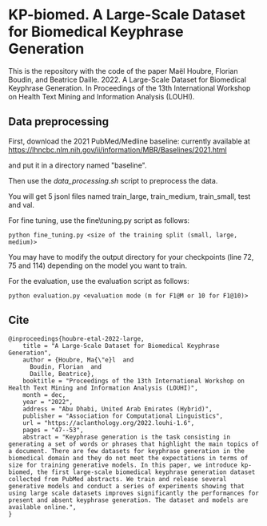 # KP-biomed. A Large-Scale Dataset for Biomedical Keyphrase Generation

This is the repository with the code of the paper Maël Houbre, Florian Boudin, and Beatrice Daille. 2022. A Large-Scale Dataset for Biomedical Keyphrase Generation. In Proceedings of the 13th International Workshop on Health Text Mining and Information Analysis (LOUHI).

## Data preprocessing

First, download the 2021 PubMed/Medline baseline: currently available at https://lhncbc.nlm.nih.gov/ii/information/MBR/Baselines/2021.html

and put it in a directory named "baseline".

Then use the _data\_processing.sh_ script to preprocess the data.

You will get 5 jsonl files named train\_large, train\_medium, train\_small, test and val.

For fine tuning, use the fine\tuning.py script as follows:

```
python fine_tuning.py <size of the training split (small, large, medium)>
```

You may have to modify the output directory for your checkpoints (line 72, 75 and 114) depending on the model you want to train.

For the evaluation, use the evaluation script as follows:

```
python evaluation.py <evaluation mode (m for F1@M or 10 for F1@10)>
```

## Cite
```
@inproceedings{houbre-etal-2022-large,
    title = "A Large-Scale Dataset for Biomedical Keyphrase Generation",
    author = {Houbre, Ma{\"e}l  and
      Boudin, Florian  and
      Daille, Beatrice},
    booktitle = "Proceedings of the 13th International Workshop on Health Text Mining and Information Analysis (LOUHI)",
    month = dec,
    year = "2022",
    address = "Abu Dhabi, United Arab Emirates (Hybrid)",
    publisher = "Association for Computational Linguistics",
    url = "https://aclanthology.org/2022.louhi-1.6",
    pages = "47--53",
    abstract = "Keyphrase generation is the task consisting in generating a set of words or phrases that highlight the main topics of a document. There are few datasets for keyphrase generation in the biomedical domain and they do not meet the expectations in terms of size for training generative models. In this paper, we introduce kp-biomed, the first large-scale biomedical keyphrase generation dataset collected from PubMed abstracts. We train and release several generative models and conduct a series of experiments showing that using large scale datasets improves significantly the performances for present and absent keyphrase generation. The dataset and models are available online.",
}
```
